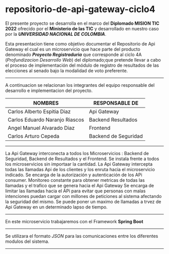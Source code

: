 # repositorio-de-api-gateway-ciclo4
El presente proyecto se desarrolla en el marco del **Diplomado MISION TIC 2022** ofrecido por el **Ministerio de las TIC**
y desarrollado en nuestro caso por la **_UNIVERSIDAD NACIONAL DE COLOMBIA_**.

Esta presentacion tiene como objetivo documentar el Repositorio de Api Gateway el cual es un microservicio que hace parte del producto denominado **_Proyecto Registraduria_** que corresponde al ciclo 4A (_Profundizacion Desarrollo Web_) del diplomado;que pretende llevar a cabo el proceso de implementación del módulo de registro de resultados de las elecciones al senado bajo la modalidad de voto preferente.


_ _ _
A continuacion se relacionan los integrantes del equipo responsable del desarrollo e implementacion del proyecto.

| NOMBRES                          | RESPONSABLE DE       |
|---                               |---|
| Carlos Alberto	Espitia Diaz     |Api Gateway           |
| Carlos Eduardo	Naranjo Riascos  |Backend Resultados   |
| Angel Manuel	Alvarado Diaz      |Frontend             |
| Carlos Arturo	Cepeda             |Backend de Seguridad    |

_ _ _

La Api Gateway interconecta a todos los Microservicios : Backend de Seguridad, Backend de Resultados y el Frontend.
Se instala frente a todos los microservicios sin importaar la cantidad.
La Api Gateway intercepta todas las llamadas Api de los clientes y los enruta hacia el microservicio indicado. 
Se encarga de la autorización y autenticación de los APi consumer.
Monitoreo constante para obtener metricas de todas las llamadas y el trafico que se genera hacia el Api Gateway 
Se encarga de limitar las llamadas hacia el APi para evitar que personas con malas intenciones puedan cargar con millones de peticiones al sistema afectando la seguridad del mismo.
Se puede poner un maximo de llamadas a trvez de Api Gateway en un determinado lapso de tiempo.

***

En este microservicio trabajaremos con el Framework **Spring Boot**

***
Se utilizara el formato _JSON_ para las comunicaciones entre los diferentes modulos del sistema.


***
